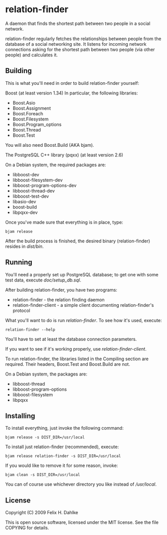 relation-finder
===============

A daemon that finds the shortest path between two people in a social
network.

relation-finder regularly fetches the relationships between people
from the database of a social networking site. It listens for incoming
network connections asking for the shortest path between two people
(via other people) and calculates it.

Building
--------

This is what you'll need in order to build relation-finder yourself:

Boost (at least version 1.34)
In particular, the following libraries:

* Boost.Asio
* Boost.Assignment
* Boost.Foreach
* Boost.Filesystem
* Boost.Program_options
* Boost.Thread
* Boost.Test

You will also need Boost.Build (AKA bjam).

The PostgreSQL C++ library (pqxx) (at least version 2.6)

On a Debian system, the required packages are:

* libboost-dev
* libboost-filesystem-dev
* libboost-program-options-dev
* libboost-thread-dev
* libboost-test-dev
* libasio-dev
* boost-build
* libpqxx-dev

Once you've made sure that everything is in place, type:

    bjam release

After the build process is finished, the desired binary
(relation-finder) resides in *dist/bin*.

Running
-------

You'll need a properly set up PostgreSQL database; to get one with
some test data, execute *doc/setup_db.sql*.

After building relation-finder, you have two programs:

* relation-finder - the relation finding daemon
* relation-finder-client - a simple client documenting
  relation-finder's protocol

What you'll want to do is run *relation-finder*. To see how it's used,
execute:

    relation-finder --help

You'll have to set at least the database connection parameters.

If you want to see if it's working properly, use
*relation-finder-client*.

To run relation-finder, the libraries listed in the Compiling section
are required. Their headers, Boost.Test and Boost.Build are not.

On a Debian system, the packages are:
- libboost-thread
- libboost-program-options
- libboost-filesystem
- libpqxx

Installing
----------

To install everything, just invoke the following command:

    bjam release -s DIST_DIR=/usr/local

To install just relation-finder (recommended), execute:

    bjam release relation-finder -s DIST_DIR=/usr/local

If you would like to remove it for some reason, invoke:

    bjam clean -s DIST_DIR=/usr/local

You can of course use whichever directory you like instead of */usr/local*.

License
-------

Copyright (C) 2009 Felix H. Dahlke

This is open source software, licensed under the MIT license. See the
file COPYING for details.
